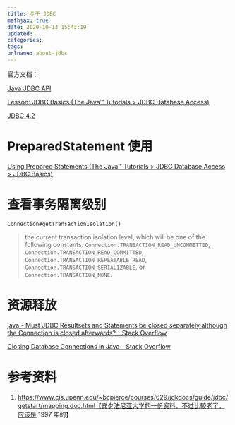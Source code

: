 ```yaml
---
title: 关于 JDBC
mathjax: true
date: 2020-10-13 15:43:19
updated:
categories:
tags:
urlname: about-jdbc
---
```




<!-- more -->



官方文档：

[Java JDBC API](https://docs.oracle.com/javase/8/docs/technotes/guides/jdbc/)

[Lesson: JDBC Basics (The Java™ Tutorials > JDBC Database Access)](https://docs.oracle.com/javase/tutorial/jdbc/basics/index.html)

[JDBC 4.2](https://docs.oracle.com/javase/8/docs/technotes/guides/jdbc/jdbc_42.html)



# PreparedStatement 使用

[Using Prepared Statements (The Java™ Tutorials > JDBC Database Access > JDBC Basics)](https://docs.oracle.com/javase/tutorial/jdbc/basics/prepared.html)



# 查看事务隔离级别

```
Connection#getTransactionIsolation()
```

> the current transaction isolation level, which will be one of the following constants: `Connection.TRANSACTION_READ_UNCOMMITTED`, `Connection.TRANSACTION_READ_COMMITTED`, `Connection.TRANSACTION_REPEATABLE_READ`, `Connection.TRANSACTION_SERIALIZABLE`, or `Connection.TRANSACTION_NONE`.





# 资源释放

[java - Must JDBC Resultsets and Statements be closed separately although the Connection is closed afterwards? - Stack Overflow](https://stackoverflow.com/questions/4507440/must-jdbc-resultsets-and-statements-be-closed-separately-although-the-connection)

[Closing Database Connections in Java - Stack Overflow](https://stackoverflow.com/questions/2225221/closing-database-connections-in-java)







# 参考资料

1. https://www.cis.upenn.edu/~bcpierce/courses/629/jdkdocs/guide/jdbc/getstart/mapping.doc.html【宾夕法尼亚大学的一份资料，不过比较老了，应该是 1997 年的】